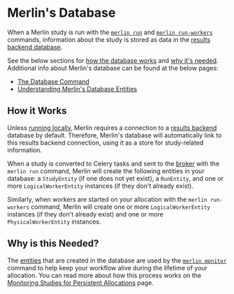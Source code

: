 # Merlin's Database

When a Merlin study is run with the [`merlin run`](../../command_line.md#run-merlin-run) and [`merlin run-workers`](../../command_line.md#run-workers-merlin-run-workers) commands, information about the study is stored as data in the [results backend database](../../configuration/index.md#what-is-a-results-backend).

See the below sections for [how the database works](#how-it-works) and [why it's needed](#why-is-this-needed). Additional info about Merlin's database can be found at the below pages:

- [The Database Command](./database_cmd.md)
- [Understanding Merlin's Database Entities](./entities.md)

## How it Works

Unless [running locally](../../running_studies.md#local-runs), Merlin requires a connection to a [results backend](../../configuration/index.md#what-is-a-results-backend) database by default. Therefore, Merlin's database will automatically link to this results backend connection, using it as a store for study-related information.

When a study is converted to Celery tasks and sent to the [broker](../../configuration/index.md#what-is-a-broker) with the `merlin run` command, Merlin will create the following entities in your database: a `StudyEntity` (if one does not yet exist), a `RunEntity`, and one or more `LogicalWorkerEntity` instances (if they don't already exist).

Similarly, when workers are started on your allocation with the `merlin run-workers` command, Merlin will create one or more `LogicalWorkerEntity` instances (if they don't already exist) and one or more `PhysicalWorkerEntity` instances.

## Why is this Needed?

The [entities](./entities.md) that are created in the database are used by the [`merlin monitor`](../../command_line.md#monitor-merlin-monitor) command to help keep your workflow alive during the lifetime of your allocation. You can read more about how this process works on the [Monitoring Studies for Persistent Allocations](../monitor_for_allocation.md) page.
